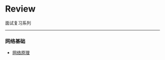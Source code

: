 # Review
面试复习系列
___
### 网络基础
* [网络原理](https://github.com/yangxindi2017/Review/blob/master/My_conclude/%E7%BD%91%E7%BB%9C%E5%9F%BA%E7%A1%80/%E7%BD%91%E7%BB%9C%E5%8E%9F%E7%90%86.md)


